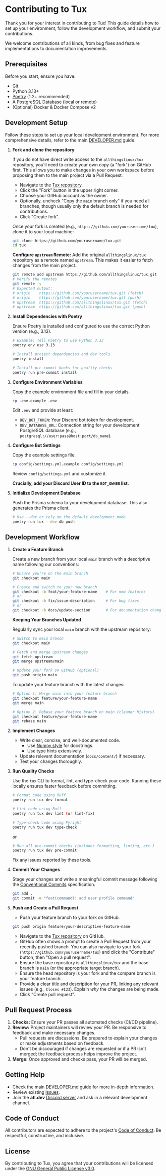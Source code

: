 # Contributing to Tux

Thank you for your interest in contributing to Tux! This guide details how to set up your environment, follow the development workflow, and submit your contributions.

We welcome contributions of all kinds, from bug fixes and feature implementations to documentation improvements.

## Prerequisites

Before you start, ensure you have:

* Git
* Python 3.13+
* [Poetry](https://python-poetry.org/docs/) (1.2+ recommended)
* A PostgreSQL Database (local or remote)
* (Optional) Docker & Docker Compose v2

## Development Setup

Follow these steps to set up your local development environment. For more comprehensive details, refer to the main [DEVELOPER.md](../../../DEVELOPER.md) guide.

1. **Fork and clone the repository**

    If you do not have direct write access to the `allthingslinux/tux` repository, you'll need to create your own copy (a "fork") on GitHub first. This allows you to make changes in your own workspace before proposing them to the main project via a Pull Request.

    * Navigate to the [Tux repository](https://github.com/allthingslinux/tux).
    * Click the "Fork" button in the upper right corner.
    * Choose your GitHub account as the owner.
    * Optionally, uncheck "Copy the `main` branch only" if you need all branches, though usually only the default branch is needed for contributions.
    * Click "Create fork".

    Once your fork is created (e.g., `https://github.com/yourusername/tux`), clone it to your local machine:

    ```bash
    git clone https://github.com/yourusername/tux.git
    cd tux
    ```

    **Configure `upstream` Remote:**
    Add the original `allthingslinux/tux` repository as a remote named `upstream`. This makes it easier to fetch changes from the main project.

    ```bash
    git remote add upstream https://github.com/allthingslinux/tux.git
    # Verify the remotes
    git remote -v
    # Expected output:
    # origin    https://github.com/yourusername/tux.git (fetch)
    # origin    https://github.com/yourusername/tux.git (push)
    # upstream  https://github.com/allthingslinux/tux.git (fetch)
    # upstream  https://github.com/allthingslinux/tux.git (push)
    ```

2. **Install Dependencies with Poetry**

    Ensure Poetry is installed and configured to use the correct Python version (e.g., 3.13).

    ```bash
    # Example: Tell Poetry to use Python 3.13
    poetry env use 3.13

    # Install project dependencies and dev tools
    poetry install

    # Install pre-commit hooks for quality checks
    poetry run pre-commit install
    ```

3. **Configure Environment Variables**

    Copy the example environment file and fill in your details.

    ```bash
    cp .env.example .env
    ```

    Edit `.env` and provide at least:
    * `DEV_BOT_TOKEN`: Your Discord bot token for development.
    * `DEV_DATABASE_URL`: Connection string for your development PostgreSQL database (e.g., `postgresql://user:pass@host:port/db_name`).

4. **Configure Bot Settings**

    Copy the example settings file.

    ```bash
    cp config/settings.yml.example config/settings.yml
    ```

    Review `config/settings.yml` and customize it.

    **Crucially, add your Discord User ID to the `BOT_OWNER` list.**

5. **Initialize Development Database**

    Push the Prisma schema to your development database. This also generates the Prisma client.

    ```bash
    # Use --dev or rely on the default development mode
    poetry run tux --dev db push
    ```

## Development Workflow

1. **Create a Feature Branch**

    Create a new branch from your local `main` branch with a descriptive name following our conventions:

    ```bash
    # Ensure you're on the main branch
    git checkout main

    # Create and switch to your new branch
    git checkout -b feat/your-feature-name    # For new features
    # or
    git checkout -b fix/issue-description     # For bug fixes
    # or
    git checkout -b docs/update-section       # For documentation changes
    ```

    **Keeping Your Branches Updated**

    Regularly sync your local `main` branch with the upstream repository:

    ```bash
    # Switch to main branch
    git checkout main

    # Fetch and merge upstream changes
    git fetch upstream
    git merge upstream/main

    # Update your fork on GitHub (optional)
    git push origin main
    ```

    To update your feature branch with the latest changes:

    ```bash
    # Option 1: Merge main into your feature branch
    git checkout feature/your-feature-name
    git merge main

    # Option 2: Rebase your feature branch on main (cleaner history)
    git checkout feature/your-feature-name
    git rebase main
    ```

2. **Implement Changes**
    * Write clear, concise, and well-documented code.
      * Use [Numpy style](https://numpydoc.readthedocs.io/en/latest/format.html) for docstrings.
      * Use type hints extensively.
    * Update relevant documentation (`docs/content/`) if necessary.
    * Test your changes thoroughly.

3. **Run Quality Checks**

    Use the `tux` CLI to format, lint, and type-check your code. Running these locally ensures faster feedback before committing.

    ```bash
    # Format code using Ruff
    poetry run tux dev format

    # Lint code using Ruff
    poetry run tux dev lint (or lint-fix)

    # Type-check code using Pyright
    poetry run tux dev type-check
    ```

    or

    ```bash
    # Run all pre-commit checks (includes formatting, linting, etc.)
    poetry run tux dev pre-commit
    ```

    Fix any issues reported by these tools.

4. **Commit Your Changes**

    Stage your changes and write a meaningful commit message following the [Conventional Commits](https://www.conventionalcommits.org/) specification.

    ```bash
    git add .
    git commit -m "feat(command): add user profile command"
    ```

5. **Push and Create a Pull Request**
    * Push your feature branch to your fork on GitHub.

    ```bash
    git push origin feature/your-descriptive-feature-name
    ```

    * Navigate to the [Tux repository](https://github.com/allthingslinux/tux) on GitHub.
    * GitHub often shows a prompt to create a Pull Request from your recently pushed branch. You can also navigate to your fork (`https://github.com/yourusername/tux`) and click the "Contribute" button, then "Open a pull request".
    * Ensure the base repository is `allthingslinux/tux` and the base branch is `main` (or the appropriate target branch).
    * Ensure the head repository is your fork and the compare branch is your feature branch.
    * Provide a clear title and description for your PR, linking any relevant issues (e.g., `Closes #123`). Explain *why* the changes are being made.
    * Click "Create pull request".

## Pull Request Process

1. **Checks:** Ensure your PR passes all automated checks (CI/CD pipeline).
2. **Review:** Project maintainers will review your PR. Be responsive to feedback and make necessary changes.
    * Pull requests are discussions. Be prepared to explain your changes or make adjustments based on feedback.
    * Don't be discouraged if changes are requested or if a PR isn't merged; the feedback process helps improve the project.
3. **Merge:** Once approved and checks pass, your PR will be merged.

## Getting Help

* Check the main [DEVELOPER.md](../../../DEVELOPER.md) guide for more in-depth information.
* Review existing [Issues](https://github.com/allthingslinux/tux/issues).
* Join the **atl.dev** [Discord server](https://discord.gg/gpmSjcjQxg) and ask in a relevant development channel.

## Code of Conduct

All contributors are expected to adhere to the project's [Code of Conduct](../../CODE_OF_CONDUCT.md). Be respectful, constructive, and inclusive.

## License

By contributing to Tux, you agree that your contributions will be licensed under the [GNU General Public License v3.0](../../../LICENSE).
